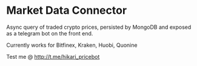 # Market Data Connector

Async query of traded crypto prices, persisted by MongoDB and exposed as a telegram bot on the front end.

Currently works for Bitfinex, Kraken, Huobi, Quonine

Test me @ http://t.me/hikari_pricebot
